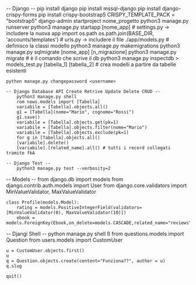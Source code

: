 -- Django --
	pip install django
	pip install mssql-django
	pip install django-crispy-forms
	pip install crispy-bootstrap5
		CRISPY_TEMPLATE_PACK = "bootstrap5"
	django-admin startproject nome_progetto
	python3 manage.py runserver
	python3 manage.py startapp [nome_app]
	# settings.py -> includere la nuova app
	import os.path
	os.path.join(BASE_DIR, 'accounts/templates')
	# urls.py -> includere il file
	./app/models.py # definisco la classi modello 
	python3 manage.py makemigrations
	python3 manage.py sqlmigrate [nome_app] [n_migrazione]
	python3 manage.py migrate # è il comando che scrive il db
	python3 manage.py inspectdb > models_test.py [tabella_1] [tabella_2] # crea modelli a partire da tabelle esistenti

	python manage.py changepassword <username>
		
	-- Django Database API Create Retrive Update Delete CRUD --
		python3 manage.py shell
		rom news.models import [Tabella]
		variabile = [Tabella].objects.all()
		g1 = [Tabella](nome="Mario", cognome="Rossi")
		g1.save()
		variabile = [Tabella].objects.get(pk=1)
		variabile = [Tabella].objects.filter(nome="Mario")
		variabile = [Tabella].objects.exclude(pk=1)
		for g in [Tabella].objects.all()
		[variabile].delete()
		[variabile].[related_name].all() # tutti i record collegati tramite fkA
	
	-- Django Test --
		python3 manage.py test --verbosity=2



-- Models --
	from django.db import models
	from django.contrib.auth.models import User
	from django.core.validators import MinValueValidator, MaxValueValidator



	class Profile(models.Model):
		rating = models.PositiveIntegerField(validators=[MinValueValidator(0), MaxValueValidator(10)])
		ebook = models.ForeignKey(Ebook,on_delete=models.CASCADE,related_name="reviews")


-- Djangi Shell --
	python manage.py shell
ß
	from questions.models import Question
	from users.models import CustomUser

	u = CustomUser.objects.first()
	u
	q = Question.objects.create(content="Funziona??", author = u)
	q.slug

	quit()